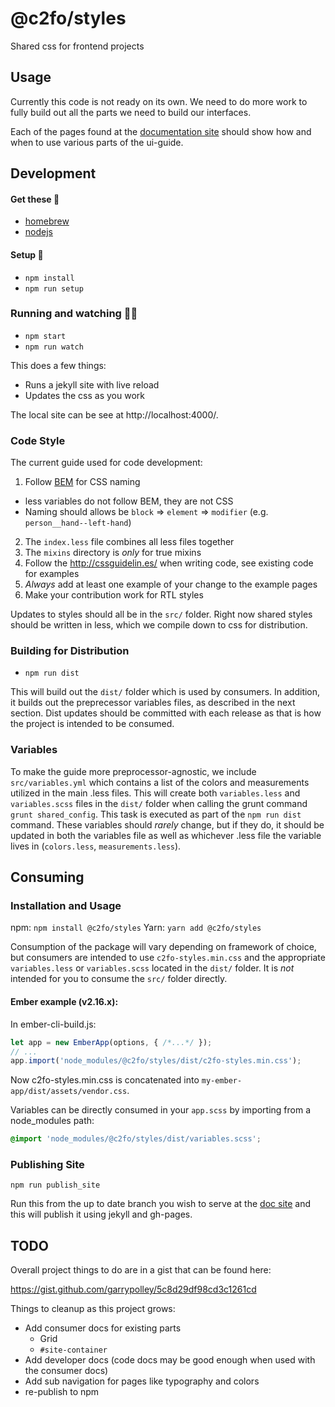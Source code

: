 # @c2fo/styles
Shared css for frontend projects


## Usage

Currently this code is not ready on its own. We need to do
more work to fully build out all the parts we need to build
our interfaces.

Each of the pages found at the [documentation site][doc-site]
should show how and when to use various parts of the ui-guide.


## Development

#### Get these 🙌
* [homebrew][homebrew]
* [nodejs][nodejs]

#### Setup 🔧
- `npm install`
- `npm run setup`

### Running and watching 🏃👀
- `npm start`
- `npm run watch`

This does a few things:

* Runs a jekyll site with live reload
* Updates the css as you work

The local site can be see at http://localhost:4000/.

### Code Style

The current guide used for code development:

1. Follow [BEM][bem-naming] for CSS naming
  * less variables do not follow BEM, they are not CSS
  * Naming should allows be `block` => `element` => `modifier` (e.g. `person__hand--left-hand`)
2. The `index.less` file combines all less files together
3. The `mixins` directory is _only_ for true mixins
4. Follow the http://cssguidelin.es/ when writing code, see existing code for examples
5. _Always_ add at least one example of your change to the example pages
6. Make your contribution work for RTL styles

Updates to styles should all be in the `src/` folder.  Right now shared styles should be written in less, which we compile down to css for distribution.

### Building for Distribution
- `npm run dist`

This will build out the `dist/` folder which is used by consumers.  In addition, it builds out the preprecessor
variables files, as described in the next section.  Dist updates should be committed with each release as that is how the project is intended to be consumed.

### Variables
To make the guide more preprocessor-agnostic, we include `src/variables.yml` which contains a list
of the colors and measurements utilized in the main .less files.  This will create both `variables.less` and
`variables.scss` files in the `dist/` folder when calling the grunt command `grunt shared_config`.  This task is executed as part of the `npm run dist` command.  These variables should _rarely_ change, but if they do, it should be updated in both the variables file as well as whichever .less file the variable lives in (`colors.less`, `measurements.less`).

## Consuming

### Installation and Usage
npm: `npm install @c2fo/styles`
Yarn: `yarn add @c2fo/styles`

Consumption of the package will vary depending on framework of choice, but consumers are intended to use `c2fo-styles.min.css` and the appropriate `variables.less` or `variables.scss` located in the `dist/` folder.  It is _not_ intended for you to consume the `src/` folder directly.

#### Ember example (v2.16.x):
In ember-cli-build.js:
```js
let app = new EmberApp(options, { /*...*/ });
// ...
app.import('node_modules/@c2fo/styles/dist/c2fo-styles.min.css');
```
Now c2fo-styles.min.css is concatenated into `my-ember-app/dist/assets/vendor.css`.

Variables can be directly consumed in your `app.scss` by importing from a node_modules path:
```scss
@import 'node_modules/@c2fo/styles/dist/variables.scss';
```

### Publishing Site
```
npm run publish_site
```
Run this from the up to date branch you wish to serve at the [doc site][doc-site] and this will publish it using jekyll and gh-pages.

## TODO

Overall project things to do are in a gist that can be found here:

https://gist.github.com/garrypolley/5c8d29df98cd3c1261cd

Things to cleanup as this project grows:

* Add consumer docs for existing parts
  * Grid
  * `#site-container`
* Add developer docs (code docs may be good enough when used with the consumer docs)
* Add sub navigation for pages like typography and colors
* re-publish to npm


[doc-site]: http://c2fo.github.io/styles/
[bem-naming]: http://getbem.com/naming/
[homebrew]: http://brew.sh/
[nodejs]: https://nodejs.org/en/download/
